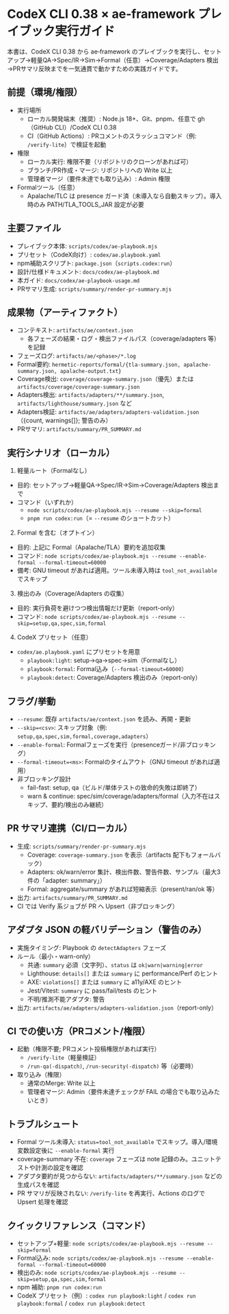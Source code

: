 # CodeX CLI 0.38 × ae‑framework プレイブック実行ガイド

本書は、CodeX CLI 0.38 から ae‑framework のプレイブックを実行し、セットアップ→軽量QA→Spec/IR→Sim→Formal（任意）→Coverage/Adapters 検出→PRサマリ反映までを一気通貫で動かすための実践ガイドです。

## 前提（環境/権限）
- 実行場所
  - ローカル開発端末（推奨）: Node.js 18+、Git、pnpm、任意で gh（GitHub CLI）/CodeX CLI 0.38
  - CI（GitHub Actions）: PRコメントのスラッシュコマンド（例: `/verify-lite`）で検証を起動
- 権限
  - ローカル実行: 権限不要（リポジトリのクローンがあれば可）
  - ブランチ/PR作成・マージ: リポジトリへの Write 以上
  - 管理者マージ（要件未達でも取り込み）: Admin 権限
- Formalツール（任意）
  - Apalache/TLC は presence ガード済（未導入なら自動スキップ）。導入時のみ PATH/TLA_TOOLS_JAR 設定が必要

## 主要ファイル
- プレイブック本体: `scripts/codex/ae-playbook.mjs`
- プリセット（CodeX向け）: `codex/ae.playbook.yaml`
- npm補助スクリプト: `package.json`（`scripts.codex:run`）
- 設計/仕様ドキュメント: `docs/codex/ae-playbook.md`
- 本ガイド: `docs/codex/ae-playbook-usage.md`
- PRサマリ生成: `scripts/summary/render-pr-summary.mjs`

## 成果物（アーティファクト）
- コンテキスト: `artifacts/ae/context.json`
  - 各フェーズの結果・ログ・検出ファイルパス（coverage/adapters 等）を記録
- フェーズログ: `artifacts/ae/<phase>/*.log`
- Formal要約: `hermetic-reports/formal/{tla-summary.json, apalache-summary.json, apalache-output.txt}`
- Coverage検出: `coverage/coverage-summary.json`（優先）または `artifacts/coverage/coverage-summary.json`
- Adapters検出: `artifacts/adapters/**/summary.json`, `artifacts/lighthouse/summary.json` など
- Adapters検証: `artifacts/ae/adapters/adapters-validation.json`（{count, warnings[]}; 警告のみ）
- PRサマリ: `artifacts/summary/PR_SUMMARY.md`

## 実行シナリオ（ローカル）
1) 軽量ルート（Formalなし）
- 目的: セットアップ→軽量QA→Spec/IR→Sim→Coverage/Adapters 検出まで
- コマンド（いずれか）
  - `node scripts/codex/ae-playbook.mjs --resume --skip=formal`
  - `pnpm run codex:run`（= `--resume` のショートカット）

2) Formal を含む（オプトイン）
- 目的: 上記に Formal（Apalache/TLA）要約を追加収集
- コマンド: `node scripts/codex/ae-playbook.mjs --resume --enable-formal --formal-timeout=60000`
- 備考: GNU timeout があれば適用。ツール未導入時は `tool_not_available` でスキップ

3) 検出のみ（Coverage/Adapters の収集）
- 目的: 実行負荷を避けつつ検出情報だけ更新（report-only）
- コマンド: `node scripts/codex/ae-playbook.mjs --resume --skip=setup,qa,spec,sim,formal`

4) CodeX プリセット（任意）
- `codex/ae.playbook.yaml` にプリセットを用意
  - `playbook:light`: setup→qa→spec→sim（Formalなし）
  - `playbook:formal`: Formal込み（`--formal-timeout=60000`）
  - `playbook:detect`: Coverage/Adapters 検出のみ（report-only）

## フラグ/挙動
- `--resume`: 既存 `artifacts/ae/context.json` を読み、再開・更新
- `--skip=<csv>`: スキップ対象（例: `setup,qa,spec,sim,formal,coverage,adapters`）
- `--enable-formal`: Formalフェーズを実行（presenceガード/非ブロッキング）
- `--formal-timeout=<ms>`: Formalのタイムアウト（GNU timeout があれば適用）
- 非ブロッキング設計
  - fail-fast: setup, qa（ビルド/単体テストの致命的失敗は即終了）
  - warn & continue: spec/sim/coverage/adapters/formal（入力不在はスキップ、要約/検出のみ継続）

## PR サマリ連携（CI/ローカル）
- 生成: `scripts/summary/render-pr-summary.mjs`
  - Coverage: `coverage-summary.json` を表示（artifacts 配下もフォールバック）
  - Adapters: ok/warn/error 集計、検出件数、警告件数、サンプル（最大3件の「adapter: summary」）
  - Formal: aggregate/summary があれば短縮表示（present/ran/ok 等）
- 出力: `artifacts/summary/PR_SUMMARY.md`
- CI では Verify 系ジョブが PR へ Upsert（非ブロッキング）

## アダプタ JSON の軽バリデーション（警告のみ）
- 実施タイミング: Playbook の `detectAdapters` フェーズ
- ルール（最小・warn-only）
  - 共通: `summary` 必須（文字列）、`status` は `ok|warn|warning|error`
  - Lighthouse: `details[]` または `summary` に performance/Perf のヒント
  - AXE: `violations[]` または `summary` に a11y/AXE のヒント
  - Jest/Vitest: `summary` に pass/fail/tests のヒント
  - 不明/推測不能アダプタ: 警告
- 出力: `artifacts/ae/adapters/adapters-validation.json`（report-only）

## CI での使い方（PRコメント/権限）
- 起動（権限不要; PRコメント投稿権限があれば実行）
  - `/verify-lite`（軽量検証）
  - `/run-qa(-dispatch)`, `/run-security(-dispatch)` 等（必要時）
- 取り込み（権限）
  - 通常のMerge: Write 以上
  - 管理者マージ: Admin（要件未達チェックが FAIL の場合でも取り込みたいとき）

## トラブルシュート
- Formal ツール未導入: `status=tool_not_available` でスキップ。導入/環境変数設定後に `--enable-formal` 実行
- coverage-summary 不在: `coverage` フェーズは note 記録のみ。ユニットテストや計測の設定を確認
- アダプタ要約が見つからない: `artifacts/adapters/**/summary.json` などの生成パスを確認
- PR サマリが反映されない: `/verify-lite` を再実行、Actions のログで Upsert 処理を確認

## クイックリファレンス（コマンド）
- セットアップ+軽量: `node scripts/codex/ae-playbook.mjs --resume --skip=formal`
- Formal込み: `node scripts/codex/ae-playbook.mjs --resume --enable-formal --formal-timeout=60000`
- 検出のみ: `node scripts/codex/ae-playbook.mjs --resume --skip=setup,qa,spec,sim,formal`
- npm 補助: `pnpm run codex:run`
- CodeX プリセット（例）: `codex run playbook:light` / `codex run playbook:formal` / `codex run playbook:detect`
